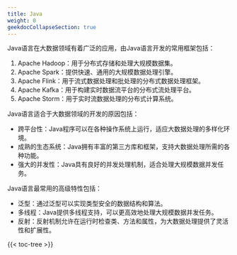 ```yaml
---
title: Java
weight: 0
geekdocCollapseSection: true
---
```

Java语言在大数据领域有着广泛的应用，由Java语言开发的常用框架包括：

1. Apache Hadoop：用于分布式存储和处理大规模数据集。
2. Apache Spark：提供快速、通用的大规模数据处理引擎。
3. Apache Flink：用于流式数据处理和批处理的分布式数据处理框架。
4. Apache Kafka：用于构建实时数据流平台的分布式流处理平台。
5. Apache Storm：用于实时流数据处理的分布式计算系统。

Java语言适合于大数据领域的开发的原因包括：
- 跨平台性：Java程序可以在各种操作系统上运行，适应大数据处理的多样化环境。
- 成熟的生态系统：Java拥有丰富的第三方库和框架，支持大数据处理所需的各种功能。
- 强大的并发性：Java具有良好的并发处理机制，适合处理大规模数据并发任务。

Java语言最常用的高级特性包括：
- 泛型：通过泛型可以实现类型安全的数据结构和算法。
- 多线程：Java提供多线程支持，可以更高效地处理大规模数据并发任务。
- 反射：反射机制允许在运行时检查类、方法和属性，为大数据处理提供了灵活性和扩展性。

{{< toc-tree >}}



